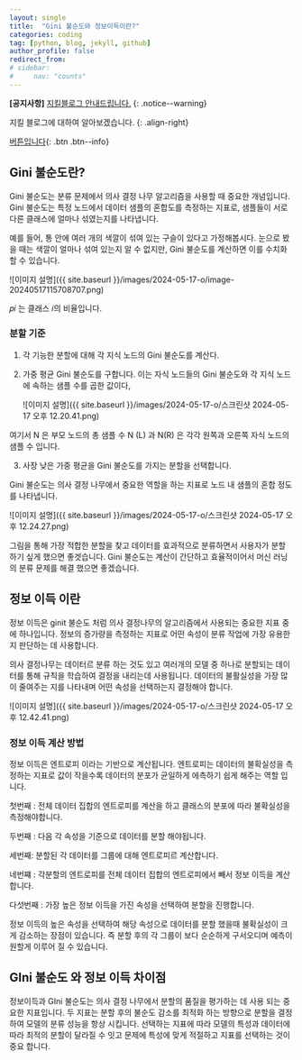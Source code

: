 ```yaml
---
layout: single
title:  "Gini 불순도와 정보이득이란?"
categories: coding
tag: [python, blog, jekyll, github]
author_profile: false
redirect_from:
# sidebar:
#     nav: "counts"
---
```


**[공지사항]** [지킬블로그 안내드립니다.](https://mmistakes.github.io/minimal-mistakes/docs/quick-start-guide/)
{: .notice--warning}

지킬 블로그에 대하여 알아보겠습니다.
{: .align-right}   
<!-- 오른쪽정렬 -->
[버튼입니다](https://google.com){: .btn .btn--info}

## Gini 불순도란?

Gini 불순도는 분류 문제에서 의사 결정 나무 알고리즘을 사용할 때 중요한 개념입니다. Gini 불순도는 특정 노드에서 데이터 샘플의 혼합도를 측정하는 지표로, 샘플들이 서로 다른 클래스에 얼마나 섞였는지를 나타냅니다.  

예를 들어, 통 안에 여러 개의 색깔이 섞여 있는 구슬이 있다고 가정해봅시다. 눈으로 봤을 때는 색깔이 얼마나 섞여 있는지 알 수 없지만, Gini 불순도를 계산하면 이를 수치화할 수 있습니다.

![이미지 설명]({{ site.baseurl }}/images/2024-05-17-o/image-20240517115708707.png)

𝑝𝑖 는 클래스 𝑖의 비율입니다.



### 분할 기준

1. 각 기능한 분할에 대해 각 지식 노드의 Gini 불순도를 계산다.

2. 가중 평균 Gini 불순도를 구합니다. 이는 자식 노드들의 Gini 불순도와 각 지식 노드에 속하는 샘플 수를 곱한 값이다,

   ![이미지 설명]({{ site.baseurl }}/images/2024-05-17-o/스크린샷 2024-05-17 오후 12.20.41.png)
   
   

여기서 N 은 부모 노드의 총 샘플 수 N (L) 과 N(R) 은 각각 원쪽과 오른쪽 자식 노드의 샘플 수 입니다.

3. 사장 낮은 가중 평균을 Gini 불순도를 가지는 분할을 선택합니다. 



Gini 불순도는 의사 결정 나무에서 중요한 역할을 하는 지표로 노드 내 샘플의 혼합 정도를 나타냅니다. 

![이미지 설명]({{ site.baseurl }}/images/2024-05-17-o/스크린샷 2024-05-17 오후 12.24.27.png)

 그림을  통해 가장 적합한 분할을 찾고  데이터를 효과적으로 분류하면서 사용자가 분할 하기 싶게 했으면 좋겟습니다. Gini 불순도는 계산이 간단하고 효율적이어서 머신 러닝의 분류 문제를 해결 했으면 좋겠습니다.



## 정보 이득 이란

정보 이득은 ginit 불순도 처럼 의사 결정나무의 알고리즘에서 사용되는 중요한 지표 중에 하나입니다. 정보의 증가량을 측정하는 지표로 어떤 속성이 분류 작업에 가장 유용한지 판단하는 데 사용합니다.

의사 결정나무는 데이터르 분류 하는 것도 있고 여러개의 모델 중 하나로 분할되는 데이터를 통해 규칙을 학습하여 결정을 내리는데 사용됩니다. 데이터의 불활실성을 가장 많이 줄여주는 지를 나타내며 어떤 속성을 선택하는지 결정해야 합니다.

![이미지 설명]({{ site.baseurl }}/images/2024-05-17-o/스크린샷 2024-05-17 오후 12.42.41.png)

### 정보 이득 계산 방법

정보 이득은 엔트로피 이라는 기반으로 계산됩니다. 엔트로피는 데이터의 불확실성을 측정하는 지표로 값이 작을수록 데이터의 분포가 균일하게 에측하기 쉽게 해주는 역할 입니다.



첫번째 : 전체 데이터 집합의 엔트로피를 계산을 하고 클래스의 분포에 따라 불확실성을 측정해야합니다.

두번째 : 다음 각 속성을 기준으로 데이터를 분할 해야됩니다.

세번째: 분할된 각 데이터를 그룹에 대해 엔트로피르 계산합니다.

네번쨰 : 각분할의 엔트로피를 전체 데이터 집합의 엔트로피에서 빼서 정보 이득을 계산합니다.

다섯번째 : 가장 높은 정보 이득을 가진 속성을 선택하여 분할을 진행합니다.

정보 이득의 높은 속성을 선택하여 해당 속성으로 데이터를 분할 했을때 불확실성이 크게 감소하는 장점이 있습니다. 즉 분할 후의 각 그룹이 보다 순순하게 구서오디며 예측이 원할게 이루어 질 수 있습니다.



## GIni 불순도 와 정보 이득 차이점

정보이득과 GIni 불순도는 의사 결정 나무에서 분할의 품질을 평가하는 데 사용 되는 중요한 지표입니다. 두 지표는 분할 후의 불순도 감소를 최적화 하는 방향으로 분할을 결정하여 모델의 분류 성능을 항상 시킵니다. 선택하는 지표에 따라 모델의 특성과 데이터에 따라 최적의 분할이 달라질 수 잇고 문제에 특성에 맞게 적절하고 지표를 선택하는 것이 중요 합니다.
